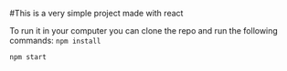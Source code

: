 #This is a very simple project made with react

To run it in your computer you can clone the repo and run the following commands:
`npm install`

`npm start`